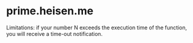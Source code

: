 # prime.heisen.me
Limitations:
    if your number N exceeds the execution time of the function, you will receive a time-out notification.